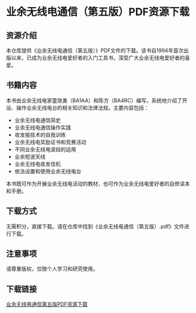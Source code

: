 # 业余无线电通信（第五版）PDF资源下载

## 资源介绍

本仓库提供《业余无线电通信（第五版）》PDF文件的下载。该书自1994年首次出版以来，已成为业余无线电爱好者的入门工具书，深受广大业余无线电爱好者的喜爱。

## 书籍内容

本书由业余无线电家童效勇（BA1AA）和陈方（BA4RC）编写，系统地介绍了开设、操作业余无线电台的相关知识和法律法规。主要内容包括：

- 业余无线电通信简史
- 业余无线电通信操作实践
- 收发报技术的自我训练
- 业余无线电奖励证书和竞赛活动
- 不同业余无线电波段的运用
- 业余短波天线
- 业余无线电收发信机
- 依法设置和使用业余无线电台

本书既可作为开展业余无线电活动的教材，也可作为业余无线电爱好者的自修读本和手册。

## 下载方式

无需积分，直接下载。请在仓库中找到《业余无线电通信（第五版）.pdf》文件进行下载。

## 注意事项

请尊重版权，仅限个人学习和研究使用。

## 下载链接

[业余无线电通信第五版PDF资源下载](https://pan.quark.cn/s/60dae50962d8)